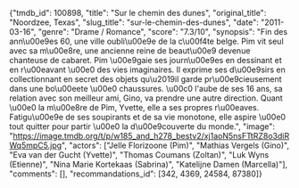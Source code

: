 {"tmdb_id": 100898, "title": "Sur le chemin des dunes", "original_title": "Noordzee, Texas", "slug_title": "sur-le-chemin-des-dunes", "date": "2011-03-16", "genre": "Drame / Romance", "score": "7.3/10", "synopsis": "Fin des ann\u00e9es 60, une ville oubli\u00e9e de la c\u00f4te belge. Pim vit seul avec sa m\u00e8re, une ancienne reine de beaut\u00e9 devenue chanteuse de cabaret. Pim \u00e9gaie ses journ\u00e9es en dessinant et en r\u00eavant \u00e0 des vies imaginaires. Il exprime ses d\u00e9sirs en collectionnant en secret des objets qu\u2019il garde pr\u00e9cieusement dans une bo\u00eete \u00e0 chaussures. \u00c0 l'aube de ses 16 ans, sa relation avec son meilleur ami, Gino, va prendre une autre direction. Quant \u00e0 la m\u00e8re de Pim, Yvette, elle a ses propres r\u00eaves. Fatigu\u00e9e de ses soupirants et de sa vie monotone, elle aspire \u00e0 tout quitter pour partir \u00e0 la d\u00e9couverte du monde.", "image": "https://image.tmdb.org/t/p/w185_and_h278_bestv2/xj1aoN5nsFTtRZ8o3diRWq5mpC5.jpg", "actors": ["Jelle Florizoone (Pim)", "Mathias Vergels (Gino)", "Eva van der Gucht (Yvette)", "Thomas Coumans (Zoltan)", "Luk Wyns (Etienne)", "Nina Marie Kortekaas (Sabrina)", "Katelijne Damen (Marcella)"], "comments": [], "recommandations_id": [342, 4369, 24584, 87380]}